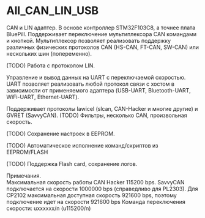 # All_CAN_LIN_USB

CAN и LIN адаптер.
В основе контроллер STM32F103C8, а точнее плата BluePill.
Поддерживает переключение мультиплексора CAN командами и кнопкой.
Мультиплексор позволяет реализовать поддержку различных физических протоколов CAN (HS-CAN, FT-CAN, SW-CAN) или нескольких шин (попеременно).

(TODO) Работа с протоколом LIN.

Управление и вывод данных на UART с переключаемой скоростью. UART позволяет реализовать любой протокол связи с хостом в зависимости от применяемого адаптера (USB-UART, Bluetooth-UART, WiFi-UART, Ethernet-UART).

Поддерживает протоколы lawicel (slcan, CAN-Hacker и многие другие) и GVRET (SavvyCAN).
(TODO) Фильтры, несколько CAN, произвольная скорость.

(TODO) Сохранение настроек в EEPROM.

(TODO) Автоматическое исполнение команд/скриптов из EEPROM/FLASH

(TODO) Поддержка Flash card, сохранение логов.



<p>
Примечания. <br>
Максимальная скорость работы CAN Hacker 115200 bps. SavvyCAN подключается на скорости 1000000 bps (справедливо для PL2303). Для CP2102 максимальная доступная скорость 921600 bps, поэтому подключение идет на скорости 921600 bps
Команда переключения скорости: uxxxxxx/n (u115200/n)
